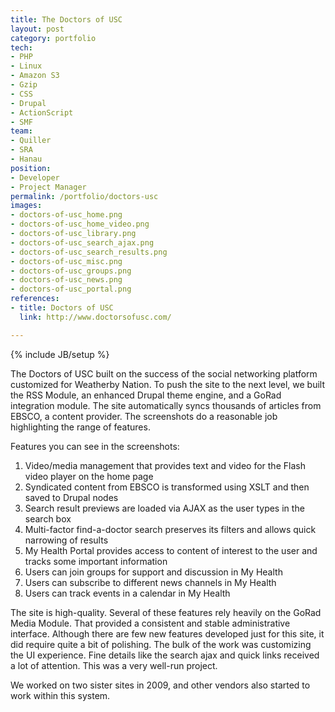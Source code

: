 ```yaml
---
title: The Doctors of USC
layout: post
category: portfolio
tech:
- PHP
- Linux
- Amazon S3
- Gzip
- CSS
- Drupal
- ActionScript
- SMF
team:
- Quiller
- SRA
- Hanau
position:
- Developer
- Project Manager
permalink: /portfolio/doctors-usc
images:
- doctors-of-usc_home.png
- doctors-of-usc_home_video.png
- doctors-of-usc_library.png
- doctors-of-usc_search_ajax.png
- doctors-of-usc_search_results.png
- doctors-of-usc_misc.png
- doctors-of-usc_groups.png
- doctors-of-usc_news.png
- doctors-of-usc_portal.png
references:
- title: Doctors of USC
  link: http://www.doctorsofusc.com/

---
```

{% include JB/setup %}
<div id="node-13" class="node node-portfolio node-promoted">
  <div class="content clearfix">
    <div class="field field-name-body field-type-text-with-summary field-label-hidden"><div class="field-items"><div class="field-item even"><p>The Doctors of USC built on the success of the social networking platform customized for Weatherby Nation. To push the site to the next level, we built the RSS Module, an enhanced Drupal theme engine, and a GoRad integration module. The site automatically syncs thousands of articles from EBSCO, a content provider. The screenshots do a reasonable job highlighting the range of features. </p>
<!--break-->
<p>Features you can see in the screenshots:</p>
<ol><li>
		Video/media management that provides text and video for the Flash video player on the home page</li>
	<li>
		Syndicated content from EBSCO is transformed using XSLT and then saved to Drupal nodes</li>
	<li>
		Search result previews are loaded via AJAX as the user types in the search box</li>
	<li>
		Multi-factor find-a-doctor search preserves its filters and allows quick narrowing of results</li>
	<li>
		My Health Portal provides access to content of interest to the user and tracks some important information</li>
	<li>
		Users can join groups for support and discussion in My Health</li>
	<li>
		Users can subscribe to different news channels in My Health</li>
	<li>
		Users can track events in a calendar in My Health</li>
</ol><p>The site is high-quality. Several of these features rely heavily on the GoRad Media Module. That provided a consistent and stable administrative interface. Although there are few new features developed just for this site, it did require quite a bit of polishing. The bulk of the work was customizing the UI experience. Fine details like the search ajax and quick links received a lot of attention. This was a very well-run project.</p>
<p>We worked on two sister sites in 2009, and other vendors also started to work within this system.</p>
</div></div></div>  </div>
</div>
